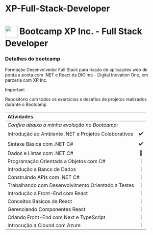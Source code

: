 ﻿# XP-Full-Stack-Developer

<h1>
    <a href="https://www.dio.me/">
     <img align="center" width="40px" src="https://hermes.digitalinnovation.one/assets/diome/logo-minimized.png" target="_blank"></a>
    <span> Bootcamp XP Inc. - Full Stack Developer</span>
</h1>

### Detalhes do bootcamp

Formação Desenvolvedor Full Stack para riação de aplicações web de ponta a ponta com .NET e React da DIO.me - Digital Inovation One, em parceria com XP Inc.

> [!IMPORTANT]
> Repositório com todos os exercícios e desafios de projetos realizados durante o Bootcamp. 

| Atividades | |
|:----------|:--------------: |
| <em>Confira abaixo a minha evolução no Bootcamp:</em> | |
| Introdução ao Ambiente .NET e Projetos Colaborativos| ✔️ |
| Sintaxe Básica com .NET C# | ✔️ |
| Dados e Listas com .NET C# | 🚀 | 
| Programação Orientada a Objetos com C# | ❕ |
| Introdução a Banco de Dados | ❕ |
| Construindo APIs com .NET C# | ❕ |
| Trabalhando com Desenvolvimento Orientado a Testes | ❕ |
| Introdução a Front-End com React | ❕ |
| Conceitos Básicos de React | ❕ |
| Gerenciando Componentes React | ❕ |
| Criando Front-End com Next e TypeScript | ❕ |
| Introcução a Clound com Azure | ❕ |
